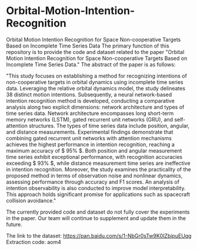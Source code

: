 # Orbital-Motion-Intention-Recognition
Orbital Motion Intention Recognition for Space Non-cooperative Targets Based on Incomplete Time Series Data
The primary function of this repository is to provide the code and dataset related to the paper "Orbital Motion Intention Recognition for Space Non-cooperative Targets Based on Incomplete Time Series Data." The abstract of the paper is as follows:

"This study focuses on establishing a method for recognizing intentions of non-cooperative targets in orbital dynamics using incomplete time series data. Leveraging the relative orbital dynamics model, the study delineates 38 distinct motion intentions. Subsequently, a neural network-based intention recognition method is developed, conducting a comparative analysis along two explicit dimensions: network architecture and types of time series data. Network architecture encompasses long short-term memory networks (LSTM), gated recurrent unit networks (GRU), and self-attention structures. The types of time series data include position, angular, and distance measurements. Experimental findings demonstrate that combining gated recurrent unit networks with attention mechanisms achieves the highest performance in intention recognition, reaching a maximum accuracy of $ 95\% $. Both position and angular measurement time series exhibit exceptional performance, with recognition accuracies exceeding $ 93\% $, while distance measurement time series are ineffective in intention recognition. Moreover, the study examines the practicality of the proposed method in terms of observation noise and nonlinear dynamics, assessing performance through accuracy and F1 scores. An analysis of intention observability is also conducted to improve model interpretability. This approach holds significant promise for applications such as spacecraft collision avoidance."

The currently provided code and dataset do not fully cover the experiments in the paper. Our team will continue to supplement and update them in the future.

The link to the dataset: https://pan.baidu.com/s/1-NbGr0sTw9K0lZbipuEUqg Extraction code: aom4
